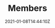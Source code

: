 ---
date: "2021-01-08T14:44:10Z"
draft: false
title: "Members"
description: Trusted digital assets and communication for everyone and everything
keywords: ["pkic", "members"]

heroTitle: Members of the PKI Consortium
heroDescription: Decisions within the PKI Consortium are taken by substantial consensus of the members [as specified in our bylaws](/bylaws/#10-voting). Substantial consensus among members does not necessarily mean that all members share the same view or opinion. 
heroButton: 
    label: Click here to join the PKI Consortium
    link: /join/

menu:
  main:
  footer:
    name: List of members

# The membership list is automatically created from the membership data,
# please check the folder `data/members`.
#
# https://github.com/pkic/pkic.github.io/tree/main/data/members
---